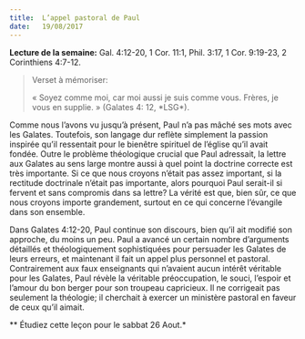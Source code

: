 ```yaml
---
title:  L’appel pastoral de Paul
date:   19/08/2017
---
```


**Lecture de la semaine:** 
Gal. 4:12-20, 1 Cor. 11:1, Phil. 3:17, 1 Cor. 9:19-23, 2 Corinthiens 4:7-12.

><p>Verset à mémoriser:</p>
> « Soyez comme moi, car moi aussi je suis comme vous. Frères, je vous en supplie. » (Galates 4: 12, *LSG*).

Comme nous l’avons vu jusqu’à présent, Paul n’a pas mâché ses mots avec les Galates. Toutefois, son langage  dur reflète simplement la passion inspirée qu’il ressentait pour le bienêtre spirituel de l’église qu’il avait  fondée. Outre le problème théologique crucial que Paul adressait, la lettre aux Galates au sens large montre  aussi à quel point la doctrine correcte est très importante. Si ce que nous croyons n’était pas assez important, si  la rectitude doctrinale n’était pas importante, alors pourquoi Paul serait-il si fervent et sans compromis dans sa lettre? La vérité est que, bien sûr, ce que nous croyons importe grandement, surtout en ce qui concerne  l’évangile dans son ensemble. 

Dans Galates 4:12-20, Paul continue son discours, bien qu’il ait modifié son approche, du moins un peu. Paul a  avancé un certain nombre d’arguments détaillés et théologiquement sophistiquées pour persuader les Galates  de leurs erreurs, et maintenant il fait un appel plus personnel et pastoral. Contrairement aux faux enseignants  qui n’avaient aucun intérêt véritable pour les Galates, Paul révèle la véritable préoccupation, le souci, l’espoir et  l’amour du bon berger pour son troupeau capricieux. Il ne corrigeait pas seulement la théologie; il cherchait à  exercer un ministère pastoral en faveur de ceux qu’il aimait. 

** Étudiez cette leçon pour le sabbat 26 Aout.*